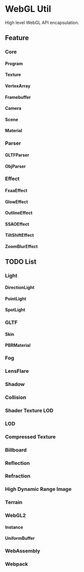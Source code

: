 # WebGL Util
High level WebGL API encapsulation.

## Feature

### Core

#### Program
#### Texture
#### VertexArray
#### Framebuffer
#### Camera
#### Scene
#### Material

### Parser

#### GLTFParser
#### ObjParser

### Effect

#### FxaaEffect
#### GlowEffect
#### OutlineEffect
#### SSAOEffect
#### TiltShiftEffect
#### ZoomBlurEffect


## TODO List

### Light

#### DirectionLight
#### PointLight
#### SpotLight

### GLTF

#### Skin
#### PBRMaterial

### Fog
### LensFlare
### Shadow
### Collision
### Shader Texture LOD
### LOD
### Compressed Texture
### Billboard
### Reflection
### Refraction
### High Dynamic Range Image
### Terrain

### WebGL2

#### Instance
#### UniformBuffer

### WebAssembly
### Webpack
